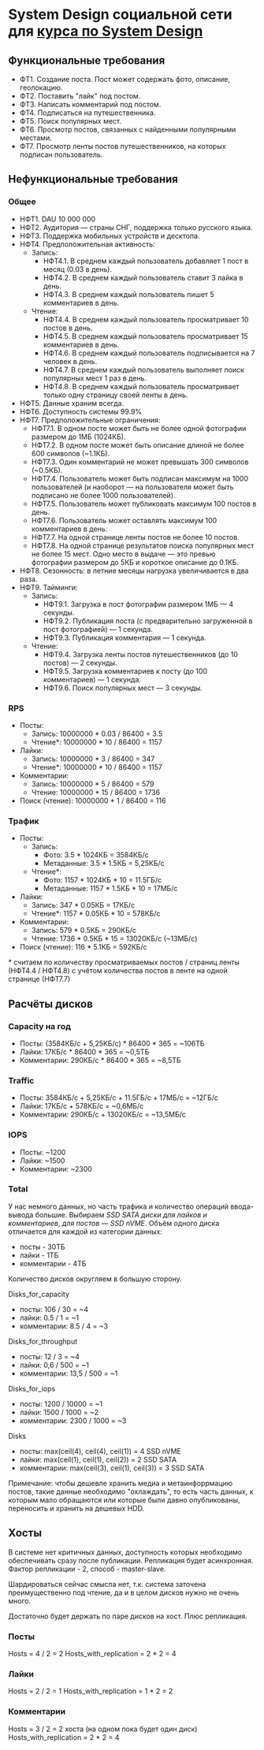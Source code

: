 # System Design социальной сети для [курса по System Design](https://balun.courses/courses/system_design)

## Функциональные требования

- ФТ1. Создание поста. Пост может содержать фото, описание, геолокацию.
- ФТ2. Поставить "лайк" под постом.
- ФТ3. Написать комментарий под постом.
- ФТ4. Подписаться на путешественника.
- ФТ5. Поиск популярных мест.
- ФТ6. Просмотр постов, связанных с найденными популярными местами.
- ФТ7. Просмотр ленты постов путешественников, на которых подписан пользователь.

## Нефункциональные требования

### Общее

- НФТ1. DAU 10 000 000
- НФТ2. Аудитория — страны СНГ, поддержка только русского языка.
- НФТ3. Поддержка мобильных устройств и десктопа.
- НФТ4. Предположительная активность:
  - Запись:
    - НФТ4.1. В среднем каждый пользователь добавляет 1 пост в месяц (0.03 в день).
    - НФТ4.2. В среднем каждый пользователь ставит 3 лайка в день.
    - НФТ4.3. В среднем каждый пользователь пишет 5 комментариев в день.
  - Чтение:
    - НФТ4.4. В среднем каждый пользователь просматривает 10 постов в день.
    - НФТ4.5. В среднем каждый пользователь просматривает 15 комментариев в день.
    - НФТ4.6. В среднем каждый пользователь подписывается на 7 человек в день.
    - НФТ4.7. В среднем каждый пользователь выполняет поиск популярных мест 1 раз в день.
    - НФТ4.8. В среднем каждый пользователь просматривает только одну страницу своей ленты в день.
- НФТ5. Данные храним всегда.
- НФТ6. Доступность системы 99.9%
- НФТ7. Предположительные ограничения:
    - НФТ7.1. В одном посте может быть не более одной фотографии размером до 1МБ (1024КБ).
    - НФТ7.2. В одном посте может быть описание длиной не более 600 символов (~1.1КБ).
    - НФТ7.3. Один комментарий не может превышать 300 символов (~0.5КБ).
    - НФТ7.4. Пользователь может быть подписан максимум на 1000 пользователей (и наоборот — на пользователя может быть подписано не более 1000 пользователей).
    - НФТ7.5. Пользователь может публиковать максимум 100 постов в день.
    - НФТ7.6. Пользователь может оставлять максимум 100 комментариев в день.
    - НФТ7.7. На одной странице ленты постов не более 10 постов.
    - НФТ7.8. На одной странице результатов поиска популярных мест не более 15 мест. Одно место в выдаче — это превью фотографии размером до 5КБ и короткое описание до 0.1КБ.
- НФТ8. Сезонность: в летние месяцы нагрузка увеличивается в два раза.
- НФТ9. Тайминги:
  - Запись:
    - НФТ9.1. Загрузка в пост фотографии размером 1МБ — 4 секунды.
    - НФТ9.2. Публикация поста (с предварительно загруженной в пост фотографией) — 1 секунда.
    - НФТ9.3. Публикация комментария — 1 секунда.
  - Чтение:
    - НФТ9.4. Загрузка ленты постов путешественников (до 10 постов) — 2 секунды.
    - НФТ9.5. Загрузка комментариев к посту (до 100 комментариев) — 1 секунда.
    - НФТ9.6. Поиск популярных мест — 3 секунды.

### RPS

- Посты:
  - Запись: 10000000 * 0.03 / 86400 = 3.5
  - Чтение*: 10000000 * 10 / 86400 = 1157
- Лайки: 
  - Запись: 10000000 * 3 / 86400 = 347
  - Чтение*: 10000000 * 10 / 86400 = 1157
- Комментарии:
  - Запись: 10000000 * 5 / 86400 = 579
  - Чтение: 10000000 * 15 / 86400 = 1736
- Поиск (чтение): 10000000 * 1 / 86400 = 116

### Трафик

- Посты: 
  - Запись:
    - Фото: 3.5 * 1024КБ = 3584КБ/с
    - Метаданные: 3.5 * 1.5КБ = 5,25КБ/с
  - Чтение*: 
    - Фото: 1157 * 1024КБ * 10 = 11.5ГБ/с
    - Метаданные: 1157 * 1.5КБ * 10 = 17МБ/с
- Лайки: 
   - Запись: 347 * 0.05КБ = 17КБ/с
   - Чтение*: 1157 * 0.05КБ * 10 = 578КБ/с
- Комментарии: 
  - Запись: 579 * 0.5КБ = 290КБ/с
  - Чтение: 1736 * 0.5КБ * 15 = 13020КБ/с (~13МБ/с)
- Поиск (чтение): 116 * 5.1КБ = 592КБ/с

\* считаем по количеству просматриваемых постов / страниц ленты (НФТ4.4 / НФТ4.8) с учётом количества постов в ленте на одной странице (НФТ7.7)

## Расчёты дисков

### Capacity на год

- Посты: (3584КБ/с + 5,25КБ/с) * 86400 * 365 = ~106ТБ
- Лайки: 17КБ/с * 86400 * 365 = ~0,5ТБ
- Комментарии: 290КБ/с * 86400 * 365 = ~8,5ТБ

### Traffic

- Посты: 3584КБ/с + 5,25КБ/с + 11.5ГБ/с + 17МБ/с = ~12ГБ/с
- Лайки: 17КБ/с + 578КБ/с = ~0,6МБ/с
- Комментарии: 290КБ/с + 13020КБ/с = ~13,5МБ/с

### IOPS

- Посты: ~1200
- Лайки: ~1500
- Комментарии: ~2300

### Total

У нас немного данных, но часть трафика и количество операций ввода-вывода большие.
Выбираем *SSD SATA диски для лайков и комментариев*, *для постов — SSD nVME*.
Объём одного диска отличается для каждой из категории данных:
- посты - 30ТБ
- лайки - 1ТБ
- комментарии - 4ТБ

Количество дисков округляем в большую сторону.

Disks_for_capacity
- посты: 106 / 30 = ~4
- лайки: 0.5 / 1 = ~1
- комментарии: 8.5 / 4 = ~3

Disks_for_throughput
- посты: 12 / 3 = ~4
- лайки: 0,6 / 500 = ~1
- комментарии: 13,5 / 500 = ~1

Disks_for_iops
- посты: 1200 / 10000 = ~1
- лайки: 1500 / 1000 = ~2
- комментарии: 2300 / 1000 = ~3

Disks 
- посты: max(ceil(4), ceil(4), ceil(1)) = 4 SSD nVME
- лайки: max(ceil(1), ceil(1), ceil(2)) = 2 SSD SATA
- комментарии: max(ceil(3), ceil(1), ceil(3)) = 3 SSD SATA

Примечание: чтобы дешевле хранить медиа и метаинфоррмацию постов, такие данные необходимо "охлаждать", то есть часть данных, к которым мало обращаются или которые были давно опубликованы, переносить и хранить на дешевых HDD.

## Хосты

В системе нет критичных данных, доступность которых необходимо обеспечивать сразу после публикации. Репликация будет асинхронная. Фактор репликации - 2, способ - master-slave.

Шардироваться сейчас смысла нет, т.к. система заточена преимущественно под чтение, да и в целом дисков нужно не очень много.

Достаточно будет держать по паре дисков на хост. Плюс репликация.

### Посты

Hosts = 4 / 2 = 2 
Hosts_with_replication = 2 * 2 = 4 

### Лайки

Hosts = 2 / 2 = 1 
Hosts_with_replication = 1 * 2 = 2 

### Комментарии

Hosts = 3 / 2 = 2 хоста (на одном пока будет один диск) 
Hosts_with_replication = 2 * 2 = 4